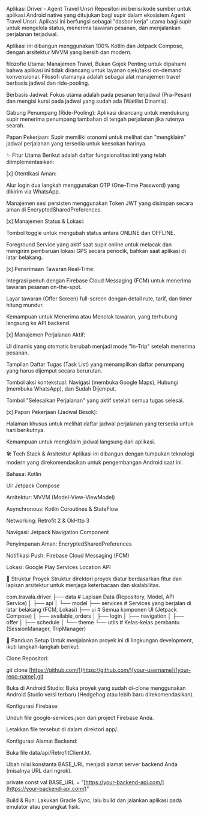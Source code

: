 Aplikasi Driver - Agent Travel Unsri
Repositori ini berisi kode sumber untuk aplikasi Android native yang ditujukan bagi supir dalam ekosistem Agent Travel Unsri. Aplikasi ini berfungsi sebagai "dasbor kerja" utama bagi supir untuk mengelola status, menerima tawaran pesanan, dan menjalankan perjalanan terjadwal.

Aplikasi ini dibangun menggunakan 100% Kotlin dan Jetpack Compose, dengan arsitektur MVVM yang bersih dan modern.

filozofie Utama: Manajemen Travel, Bukan Gojek
Penting untuk dipahami bahwa aplikasi ini tidak dirancang untuk layanan ojek/taksi on-demand konvensional. Filosofi utamanya adalah sebagai alat manajemen travel berbasis jadwal dan ride-pooling.

Berbasis Jadwal: Fokus utama adalah pada pesanan terjadwal (Pra-Pesan) dan mengisi kursi pada jadwal yang sudah ada (Waitlist Dinamis).

Gabung Penumpang (Ride-Pooling): Aplikasi dirancang untuk mendukung supir menerima penumpang tambahan di tengah perjalanan jika rutenya searah.

Papan Pekerjaan: Supir memiliki otonomi untuk melihat dan "mengklaim" jadwal perjalanan yang tersedia untuk keesokan harinya.

✨ Fitur Utama
Berikut adalah daftar fungsionalitas inti yang telah diimplementasikan:

[x] Otentikasi Aman:

Alur login dua langkah menggunakan OTP (One-Time Password) yang dikirim via WhatsApp.

Manajemen sesi persisten menggunakan Token JWT yang disimpan secara aman di EncryptedSharedPreferences.

[x] Manajemen Status & Lokasi:

Tombol toggle untuk mengubah status antara ONLINE dan OFFLINE.

Foreground Service yang aktif saat supir online untuk melacak dan mengirim pembaruan lokasi GPS secara periodik, bahkan saat aplikasi di latar belakang.

[x] Penerimaan Tawaran Real-Time:

Integrasi penuh dengan Firebase Cloud Messaging (FCM) untuk menerima tawaran pesanan on-the-spot.

Layar tawaran (Offer Screen) full-screen dengan detail rute, tarif, dan timer hitung mundur.

Kemampuan untuk Menerima atau Menolak tawaran, yang terhubung langsung ke API backend.

[x] Manajemen Perjalanan Aktif:

UI dinamis yang otomatis berubah menjadi mode "In-Trip" setelah menerima pesanan.

Tampilan Daftar Tugas (Task List) yang menampilkan daftar penumpang yang harus dijemput secara berurutan.

Tombol aksi kontekstual: Navigasi (membuka Google Maps), Hubungi (membuka WhatsApp), dan Sudah Dijemput.

Tombol "Selesaikan Perjalanan" yang aktif setelah semua tugas selesai.

[x] Papan Pekerjaan (Jadwal Besok):

Halaman khusus untuk melihat daftar jadwal perjalanan yang tersedia untuk hari berikutnya.

Kemampuan untuk mengklaim jadwal langsung dari aplikasi.

🛠️ Tech Stack & Arsitektur
Aplikasi ini dibangun dengan tumpukan teknologi modern yang direkomendasikan untuk pengembangan Android saat ini.

Bahasa: Kotlin

UI: Jetpack Compose

Arsitektur: MVVM (Model-View-ViewModel)

Asynchronous: Kotlin Coroutines & StateFlow

Networking: Retrofit 2 & OkHttp 3

Navigasi: Jetpack Navigation Component

Penyimpanan Aman: EncryptedSharedPreferences

Notifikasi Push: Firebase Cloud Messaging (FCM)

Lokasi: Google Play Services Location API

📂 Struktur Proyek
Struktur direktori proyek diatur berdasarkan fitur dan lapisan arsitektur untuk menjaga keterbacaan dan skalabilitas.

com.travala.driver
├── data                # Lapisan Data (Repository, Model, API Service)
│   ├── api
│   └── model
├── services            # Services yang berjalan di latar belakang (FCM, Lokasi)
├── ui                  # Semua komponen UI (Jetpack Compose)
│   ├── available_orders
│   ├── login
│   ├── navigation
│   ├── offer
│   ├── schedule
│   └── theme
└── utils               # Kelas-kelas pembantu (SessionManager, TripManager)

🚀 Panduan Setup
Untuk menjalankan proyek ini di lingkungan development, ikuti langkah-langkah berikut:

Clone Repositori:

git clone [https://github.com/](https://github.com/)[your-username]/[your-repo-name].git

Buka di Android Studio: Buka proyek yang sudah di-clone menggunakan Android Studio versi terbaru (Hedgehog atau lebih baru direkomendasikan).

Konfigurasi Firebase:

Unduh file google-services.json dari project Firebase Anda.

Letakkan file tersebut di dalam direktori app/.

Konfigurasi Alamat Backend:

Buka file data/api/RetrofitClient.kt.

Ubah nilai konstanta BASE_URL menjadi alamat server backend Anda (misalnya URL dari ngrok).

private const val BASE_URL = "[https://your-backend-api.com/](https://your-backend-api.com/)"

Build & Run: Lakukan Gradle Sync, lalu build dan jalankan aplikasi pada emulator atau perangkat fisik.
